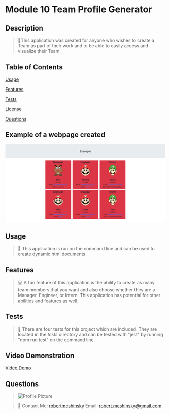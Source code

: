 # Module 10 Team Profile Generator

## Description

> 🧭This application was created for anyone who wishes to create a Team as part of their work and to be able to easily access and visualize their Team.

## Table of Contents

[Usage](#usage)

[Features](#features)

[Tests](#tests)

[License](#license)

[Questions](#questions)

## Example of a webpage created

![Webpage Created](https://github.com/robertmcshinsky/Module-10-Challenge/blob/2a944dfac444a9e0345daa8f71edc2b3541db95d/images/example.png)

## Usage

> 📄 This application is run on the command line and can be used to create dynamic html documents

## Features

> 💻 A fun feature of this application is the ability to create as many team members that you want and also choose whether they are a Manager, Engineer, or Intern. This application has potential for other abilities and features as well.

## Tests

> 📝 There are four tests for this project which are included. They are located in the _tests_ directory and can be tested with "jest" by running "npm run test" on the command line.

## Video Demonstration

[Video Demo](https://drive.google.com/file/d/1-Pr1LDdVUBQF63-1fn0SpunqGxSx48X6/view)

## Questions

> ![Profile Picture](https://avatars.githubusercontent.com/u/70652859?v=4)

> 👦 Contact Me: [robertmcshinsky](https://github.com/robertmcshinsky)
> Email: robert.mcshinsky@gmail.com
